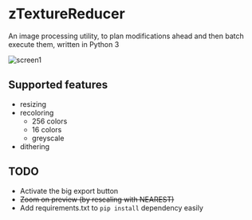 # zTextureReducer

An image processing utility, to plan modifications ahead and then batch execute them, written in Python 3

![screen1](https://user-images.githubusercontent.com/7415076/51576429-3b13f680-1ec7-11e9-8797-f5a44c7c6421.png)

## Supported features

 - resizing
 - recoloring
    + 256 colors
    + 16 colors
    + greyscale
 - dithering

## TODO

 - Activate the big export button
 - ~~Zoom on preview (by rescaling with NEAREST)~~
 - Add requirements.txt to `pip install` dependency easily



